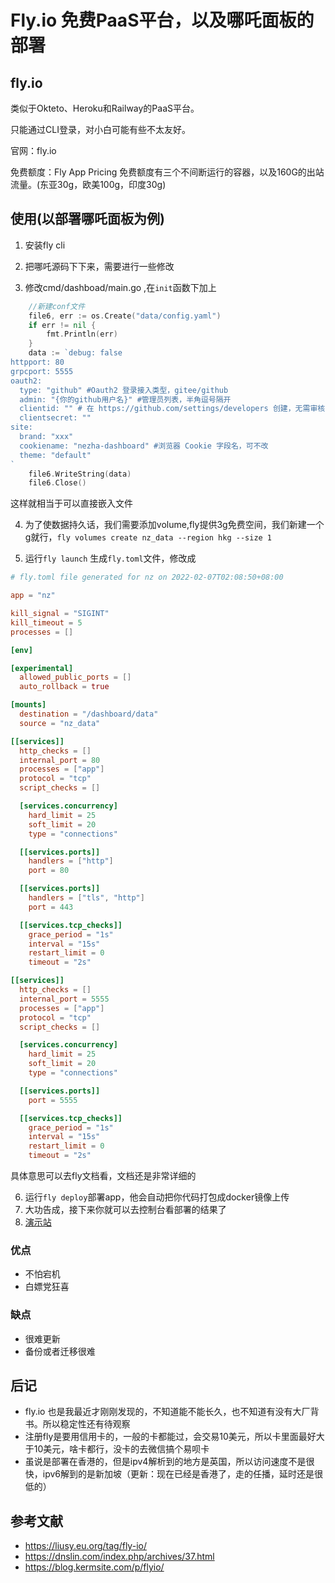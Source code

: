 # Fly.io 免费PaaS平台，以及哪吒面板的部署


## fly.io

类似于Okteto、Heroku和Railway的PaaS平台。

只能通过CLI登录，对小白可能有些不太友好。

官网：fly.io

免费额度：Fly App Pricing 免费额度有三个不间断运行的容器，以及160G的出站流量。(东亚30g，欧美100g，印度30g)




## 使用(以部署哪吒面板为例)
1. 安装fly cli  

2. 把哪吒源码下下来，需要进行一些修改

3. 修改cmd/dashboad/main.go ,在`init`函数下加上
```go
	//新建conf文件
	file6, err := os.Create("data/config.yaml")
	if err != nil {
		fmt.Println(err)
	}
	data := `debug: false
httpport: 80
grpcport: 5555
oauth2:
  type: "github" #Oauth2 登录接入类型，gitee/github
  admin: "{你的github用户名}" #管理员列表，半角逗号隔开
  clientid: "" # 在 https://github.com/settings/developers 创建，无需审核 Callback 填 http(s)://域名或IP/oauth2/callback
  clientsecret: ""
site:
  brand: "xxx"
  cookiename: "nezha-dashboard" #浏览器 Cookie 字段名，可不改
  theme: "default"
`
	file6.WriteString(data)
	file6.Close()
```
这样就相当于可以直接嵌入文件

4. 为了使数据持久话，我们需要添加volume,fly提供3g免费空间，我们新建一个g就行，`fly volumes create nz_data --region hkg --size 1`


5. 运行`fly launch` 生成`fly.toml`文件，修改成
```toml
# fly.toml file generated for nz on 2022-02-07T02:08:50+08:00

app = "nz"

kill_signal = "SIGINT"
kill_timeout = 5
processes = []

[env]

[experimental]
  allowed_public_ports = []
  auto_rollback = true

[mounts]
  destination = "/dashboard/data"
  source = "nz_data"

[[services]]
  http_checks = []
  internal_port = 80
  processes = ["app"]
  protocol = "tcp"
  script_checks = []

  [services.concurrency]
    hard_limit = 25
    soft_limit = 20
    type = "connections"

  [[services.ports]]
    handlers = ["http"]
    port = 80

  [[services.ports]]
    handlers = ["tls", "http"]
    port = 443

  [[services.tcp_checks]]
    grace_period = "1s"
    interval = "15s"
    restart_limit = 0
    timeout = "2s"

[[services]]
  http_checks = []
  internal_port = 5555
  processes = ["app"]
  protocol = "tcp"
  script_checks = []

  [services.concurrency]
    hard_limit = 25
    soft_limit = 20
    type = "connections"

  [[services.ports]]
    port = 5555

  [[services.tcp_checks]]
    grace_period = "1s"
    interval = "15s"
    restart_limit = 0
    timeout = "2s"
```
具体意思可以去fly文档看，文档还是非常详细的

6. 运行`fly deploy`部署app，他会自动把你代码打包成docker镜像上传
7. 大功告成，接下来你就可以去控制台看部署的结果了
8. [演示站](http://nz.fakev.cn)



### 优点
+ 不怕宕机
+ 白嫖党狂喜

### 缺点
+ 很难更新
+ 备份或者迁移很难

## 后记
+ fly.io 也是我最近才刚刚发现的，不知道能不能长久，也不知道有没有大厂背书。所以稳定性还有待观察  
+ 注册fly是要用信用卡的，一般的卡都能过，会交易10美元，所以卡里面最好大于10美元，啥卡都行，没卡的去微信搞个易呗卡
+ 虽说是部署在香港的，但是ipv4解析到的地方是英国，所以访问速度不是很快，ipv6解到的是新加坡（更新：现在已经是香港了，走的任播，延时还是很低的）

## 参考文献
+ https://liusy.eu.org/tag/fly-io/
+ https://dnslin.com/index.php/archives/37.html
+ https://blog.kermsite.com/p/flyio/
